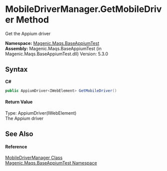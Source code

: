 # MobileDriverManager.GetMobileDriver Method 
 

Get the Appium driver

**Namespace:**&nbsp;<a href="MAQS_5/Appium_AUTOGENERATED/Magenic-Maqs-BaseAppiumTest_Namespace">Magenic.Maqs.BaseAppiumTest</a><br />**Assembly:**&nbsp;Magenic.Maqs.BaseAppiumTest (in Magenic.Maqs.BaseAppiumTest.dll) Version: 5.3.0

## Syntax

**C#**<br />
``` C#
public AppiumDriver<IWebElement> GetMobileDriver()
```


#### Return Value
Type: AppiumDriver(IWebElement)<br />The Appium driver

## See Also


#### Reference
<a href="MAQS_5/Appium_AUTOGENERATED/MobileDriverManager_Class">MobileDriverManager Class</a><br /><a href="MAQS_5/Appium_AUTOGENERATED/Magenic-Maqs-BaseAppiumTest_Namespace">Magenic.Maqs.BaseAppiumTest Namespace</a><br />